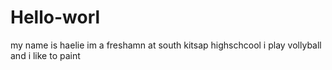 # Hello-worl
my name is haelie im a freshamn at south kitsap highschcool i play vollyball and i like to paint
